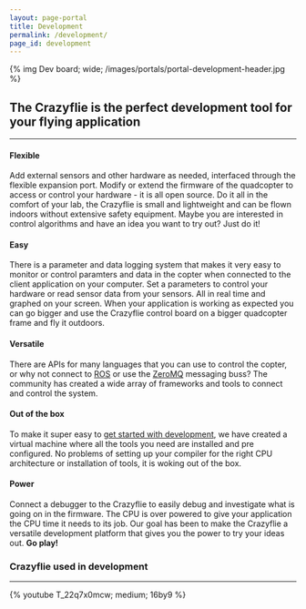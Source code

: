 ```yaml
---
layout: page-portal
title: Development
permalink: /development/
page_id: development
---
```


{% img Dev board; wide; /images/portals/portal-development-header.jpg %}

## The Crazyflie is the perfect development tool for your flying application 
------

#### Flexible
Add external sensors and other hardware as needed, interfaced through the flexible expansion 
port. Modify or extend the firmware of the quadcopter to access or control your 
hardware - it is all open source. Do it all in the comfort of your lab, the Crazyflie is small and lightweight and can be flown indoors without 
extensive safety equipment. Maybe you are interested in control algorithms and have an idea you want to try out? Just do it!

#### Easy
There is a parameter and data logging system that makes it very easy to monitor
or control paramters and data in the copter when connected to the client 
application on your computer. Set a parameters to control your hardware or 
read sensor data from your sensors. All in real time and graphed on your screen.
When your application is working as expected you can go bigger and use the Crazyflie 
control board on a bigger quadcopter frame and fly it outdoors.  

#### Versatile
There are APIs for many languages that you can use to control the copter, or 
why not connect to [ROS](http://www.ros.org/) or use the 
[ZeroMQ](http://zeromq.org/) messaging buss? The community has 
created a wide array of frameworks and tools to connect and control the system.

#### Out of the box
To make it super easy to [get started with development](/getting-started-with-development/), we have created a 
virtual machine where all the tools you need are installed and pre configured.
No problems of setting up your compiler for the right CPU architecture or 
installation of tools, it is woking out of the box.

#### Power
Connect a debugger to the Crazyflie to easily debug and investigate what is 
going on in the firmware. The CPU is over powered to give your application the 
CPU time it needs to its job. Our goal has been to make the Crazyflie a versatile development platform that gives you the power to try your ideas out. 
**Go play!**

### Crazyflie used in development
---

{% youtube T_22q7x0mcw; medium; 16by9 %}
